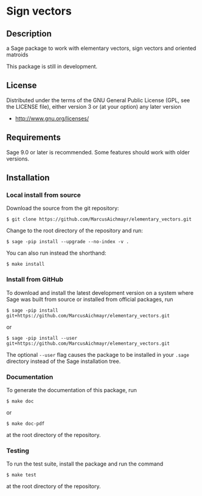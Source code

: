 # Sign vectors

## Description

a Sage package to work with elementary vectors, sign vectors and oriented matroids

This package is still in development.

## License

Distributed under the terms of the GNU General Public License (GPL, see the
LICENSE file), either version 3 or (at your option) any later version

- http://www.gnu.org/licenses/

## Requirements

Sage 9.0 or later is recommended. Some features should work with older versions.

## Installation

### Local install from source

Download the source from the git repository:

    $ git clone https://github.com/MarcusAichmayr/elementary_vectors.git

Change to the root directory of the repository and run:

    $ sage -pip install --upgrade --no-index -v .

You can also run instead the shorthand:

    $ make install

### Install from GitHub

To download and install the latest development version on a system where Sage
was built from source or installed from official packages, run

    $ sage -pip install git+https://github.com/MarcusAichmayr/elementary_vectors.git

or

    $ sage -pip install --user git+https://github.com/MarcusAichmayr/elementary_vectors.git

The optional `--user` flag causes the package to be installed in your `.sage` directory instead of the Sage installation tree.

### Documentation

To generate the documentation of this package, run

    $ make doc

or

    $ make doc-pdf

at the root directory of the repository.

### Testing

To run the test suite, install the package and run the command

    $ make test

at the root directory of the repository.
